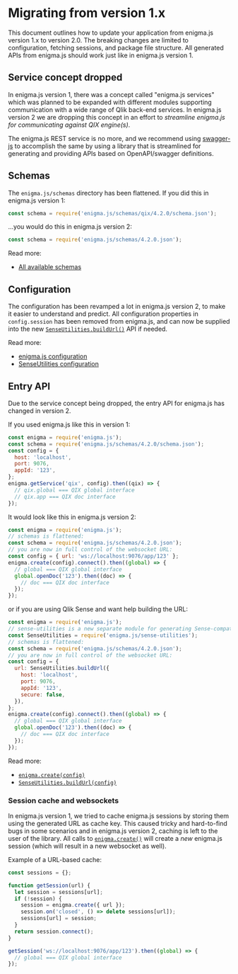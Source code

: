 # Migrating from version 1.x

This document outlines how to update your application from enigma.js version 1.x to version 2.0.
The breaking changes are limited to configuration, fetching sessions, and package file structure.
All generated APIs from enigma.js should work just like in enigma.js version 1.

## Service concept dropped

In enigma.js version 1, there was a concept called "enigma.js services" which was
planned to be expanded with different modules supporting communication with a wide range
of Qlik back-end services. In enigma.js version 2 we are dropping this concept in an effort
to _streamline enigma.js for communicating against QIX engine(s)_.

The enigma.js REST service is no more, and we recommend using [swagger-js](https://github.com/swagger-api/swagger-js)
to accomplish the same by using a library that is streamlined for generating and providing
APIs based on OpenAPI/swagger definitions.

## Schemas

The `enigma.js/schemas` directory has been flattened. If you did this in enigma.js
version 1:

```js
const schema = require('enigma.js/schemas/qix/4.2.0/schema.json');
```

...you would do this in enigma.js version 2:

```js
const schema = require('enigma.js/schemas/4.2.0.json');
```

Read more:

* [All available schemas](../schemas)

## Configuration

The configuration has been revamped a lot in enigma.js version 2, to make it
easier to understand and predict. All configuration properties in `config.session`
has been removed from enigma.js, and can now be supplied into the new
[`SenseUtilities.buildUrl()`](./api.md#senseutilitiesbuildurlconfig) API if needed.

Read more:

* [enigma.js configuration](./api.md#configuration)
* [SenseUtilities configuration](./api.md#configuration-1)

## Entry API

Due to the service concept being dropped, the entry API for enigma.js has changed in version 2.

If you used enigma.js like this in version 1:

```js
const enigma = require('enigma.js');
const schema = require('enigma.js/schemas/4.2.0/schema.json');
const config = {
  host: 'localhost',
  port: 9076,
  appId: '123',
};
enigma.getService('qix', config).then((qix) => {
  // qix.global === QIX global interface
  // qix.app === QIX doc interface
});
```

It would look like this in enigma.js version 2:

```js
const enigma = require('enigma.js');
// schemas is flattened:
const schema = require('enigma.js/schemas/4.2.0.json');
// you are now in full control of the websocket URL:
const config = { url: 'ws://localhost:9076/app/123' };
enigma.create(config).connect().then((global) => {
  // global === QIX global interface
  global.openDoc('123').then((doc) => {
    // doc === QIX doc interface
  });
});
```

or if you are using Qlik Sense and want help building the URL:

```js
const enigma = require('enigma.js');
// sense-utilities is a new separate module for generating Sense-compatible URLs:
const SenseUtilities = require('enigma.js/sense-utilities');
// schemas is flattened:
const schema = require('enigma.js/schemas/4.2.0.json');
// you are now in full control of the websocket URL:
const config = {
  url: SenseUtilities.buildUrl({
    host: 'localhost',
    port: 9076,
    appId: '123',
    secure: false,
  }),
};
enigma.create(config).connect().then((global) => {
  // global === QIX global interface
  global.openDoc('123').then((doc) => {
    // doc === QIX doc interface
  });
});
```

Read more:

* [`enigma.create(config)`](./api.md#enigmacreateconfig)
* [`SenseUtilities.buildUrl(config)`](./api.md#senseutilitiesbuildurlconfig)

### Session cache and websockets

In enigma.js version 1, we tried to cache enigma.js sessions by storing them
using the generated URL as cache key. This caused tricky and hard-to-find bugs in some
scenarios and in enigma.js version 2, caching is left to the user of the library.
All calls to [`enigma.create()`](./api.md#enigmacreateconfig) will create a
_new_ enigma.js session (which will result in a new websocket as well).

Example of a URL-based cache:

```js
const sessions = {};

function getSession(url) {
  let session = sessions[url];
  if (!session) {
    session = enigma.create({ url });
    session.on('closed', () => delete sessions[url]);
    sessions[url] = session;
  }
  return session.connect();
}

getSession('ws://localhost:9076/app/123').then((global) => {
  // global === QIX global interface
});
```
